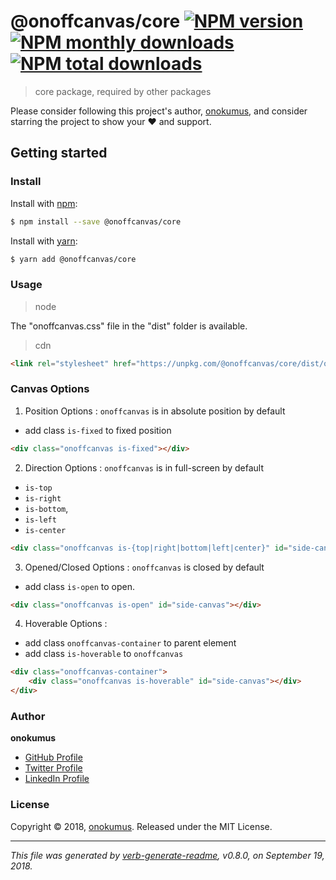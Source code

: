# @onoffcanvas/core [![NPM version](https://img.shields.io/npm/v/@onoffcanvas/core.svg?style=flat)](https://www.npmjs.com/package/@onoffcanvas/core) [![NPM monthly downloads](https://img.shields.io/npm/dm/@onoffcanvas/core.svg?style=flat)](https://npmjs.org/package/@onoffcanvas/core) [![NPM total downloads](https://img.shields.io/npm/dt/@onoffcanvas/core.svg?style=flat)](https://npmjs.org/package/@onoffcanvas/core)  

> core package, required by other packages

Please consider following this project's author, [onokumus](https://github.com/onokumus), and consider starring the project to show your :heart: and support.

## Getting started

### Install
Install with [npm](https://www.npmjs.com/):

```sh
$ npm install --save @onoffcanvas/core
```

Install with [yarn](https://yarnpkg.com):

```sh
$ yarn add @onoffcanvas/core
```

### Usage

> node

The "onoffcanvas.css" file in the "dist" folder is available.

> cdn

  ```html
  <link rel="stylesheet" href="https://unpkg.com/@onoffcanvas/core/dist/onoffcanvas.min.css">
  ```

### Canvas Options

1. Position Options : `onoffcanvas` is in absolute position by default
  - add class `is-fixed` to fixed position

  ```html
  <div class="onoffcanvas is-fixed"></div>
  ```

2. Direction Options : `onoffcanvas` is in full-screen by default
  - `is-top`
  - `is-right`
  - `is-bottom`,
  - `is-left`
  - `is-center`

  ```html
  <div class="onoffcanvas is-{top|right|bottom|left|center}" id="side-canvas"></div>
  ```

3. Opened/Closed Options : `onoffcanvas` is closed by default
  - add class `is-open` to open.

  ```html
  <div class="onoffcanvas is-open" id="side-canvas"></div>
  ```

4. Hoverable Options :
  - add class `onoffcanvas-container` to parent element
  - add class `is-hoverable` to `onoffcanvas`

```html
<div class="onoffcanvas-container">
    <div class="onoffcanvas is-hoverable" id="side-canvas"></div>
</div>
  ```

### Author
**onokumus**
+ [GitHub Profile](https://github.com/onokumus)
+ [Twitter Profile](https://twitter.com/onokumus)
+ [LinkedIn Profile](https://linkedin.com/in/onokumus)

### License
Copyright © 2018, [onokumus](https://github.com/onokumus).
Released under the MIT License.

***

_This file was generated by [verb-generate-readme](https://github.com/verbose/verb-generate-readme), v0.8.0, on September 19, 2018._

